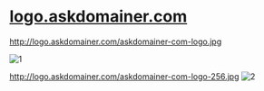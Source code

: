 # [logo.askdomainer.com](http://logo.askdomainer.com)


http://logo.askdomainer.com/askdomainer-com-logo.jpg

![1](http://logo.askdomainer.com/askdomainer-com-logo.jpg)


http://logo.askdomainer.com/askdomainer-com-logo-256.jpg
![2](http://logo.askdomainer.com/askdomainer-com-logo-256.jpg)
